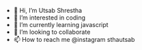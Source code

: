 - 👋 Hi, I’m Utsab Shrestha
- 👀 I’m interested in coding
- 🌱 I’m currently learning javascript
- 💞️ I’m looking to collaborate 
- 📫 How to reach me @instagram sthautsab

<!---
sthautsab/sthautsab is a ✨ special ✨ repository because its `README.md` (this file) appears on your GitHub profile.
You can click the Preview link to take a look at your changes.
--->
